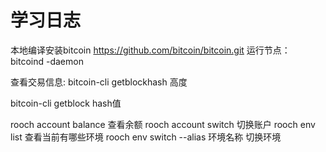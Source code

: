 # 学习日志
本地编译安装bitcoin https://github.com/bitcoin/bitcoin.git
运行节点：
bitcoind -daemon

查看交易信息:
bitcoin-cli getblockhash 高度

bitcoin-cli getblock hash值

rooch account balance 查看余额
rooch account switch 切换账户
rooch env list 查看当前有哪些环境
rooch env switch --alias 环境名称 切换环境